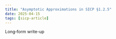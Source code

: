```yaml
---
title: "Asymptotic Approximations in SICP §1.2.5"
date: 2025-04-15
tags: [sicp-article]
---
```


Long‐form write-up
